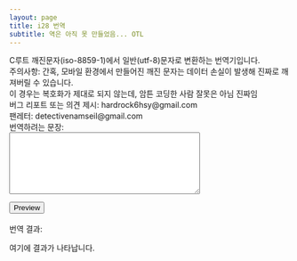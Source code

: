 ```yaml
---
layout: page
title: i28 번역
subtitle: 역은 아직 못 만들었음... OTL
---
```


<body>
<p>
C루트 깨진문자(iso-8859-1)에서 일반(utf-8)문자로 변환하는 번역기입니다.<br>
주의사항: 간혹, 모바일 환경에서 만들어진 깨진 문자는 데이터 손실이 발생해 진짜로 깨져버릴 수 있습니다.<br>
이 경우는 복호화가 제대로 되지 않는데, 암튼 코딩한 사람 잘못은 아님 진짜임<br>
버그 리포트 또는 의견 제시: hardrock6hsy&#64;gmail.com<br>
팬레터: detectivenamseil&#64;gmail.com<br>
번역하려는 문장:<br>
<textarea name = "Input" id = "Input" rows="7" cols="40"></textarea><br>
<div><button id="preview">Preview</button></div>
<br>번역 결과:<br>
<div id="Output"><p>여기에 결과가 나타납니다.</p></div>
<div id = "second"></div>
<span id = "third"></span><br>
<span id = "fourth"></span><br>
</p>
</body>

<script>
"use strict";

let uint8Array = new Uint8Array([97,236,149,136,235,133,149]);

function intesc(str){
  var array = str.split("");
  var cnt = 0;
  var len = array.length;
  var res = "";
  var res2 = "";
  let encoder = new TextEncoder();
  while(cnt<len){
    var temp = (array[cnt]).charCodeAt(0);
    if(temp<128){
      res2 = temp.toString(16);
      res = res.concat("%".concat(res2));
    }
    else{
      if(temp<256){ // iso-8859-1
        res = res.concat(escape(array[cnt]));
      }
      else{ // utf-8
        var uint8arr = encoder.encode(array[cnt]);
        for(var i=0; i<uint8arr.length; i++){
          res = res.concat("%".concat(uint8arr[i].toString(16)));
        }
        //res = "".concat(uint8arr);
      }
    }
    cnt =  cnt+1;
  }
  return res;
}

function intenc(str){
  let arr = str.split("%"); // 이렇게 형성된 array의 0번째는 NaN이므로 버려야 함
  let arr2 = new Uint8Array(arr.length-1);
  for(var i=1; i<arr.length; i++){
    arr2[i-1] = (parseInt(arr[i],16));
  }
  return arr2;
}

function intdec(arr){
  let dec1 = new TextDecoder("utf-8");
  // let dec2 = new TextDecoder("iso-8859-1");
  var res = "";
  let sb = document.getElementById("Option");
  res = dec1.decode(arr);
  return res;
}

function showText(){
  var getTxt = document.getElementById("Input").value;
  var lines = getTxt.split("\n");
  var res = "<p>";
//  var res2 = "<p>";
  var len = lines.length;
  for(var i=0; i<len; i++){
    res+=intdec(intenc(intesc(lines[i])))+"<br>";
//    res2+=intenc(intesc(lines[i]))+"<br>";
  }
  res+="</p>";
//  res2+="</p>";
  document.getElementById("Output").innerHTML = res;
//  document.getElementById("second").innerHTML = res2;
}

window.onload=function(){
  document.getElementById("preview").onclick=showText;
}
</script>